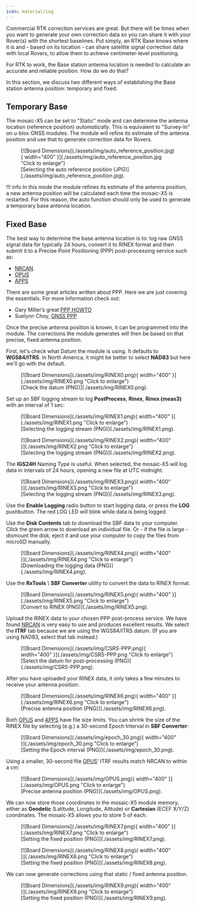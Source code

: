 ```yaml
---
icon: material/cog
---
```


Commercial RTK correction services are great. But there will be times when you want to generate your own correction data so you can share it with your Rover(s) with the shortest baselines. Put simply, an RTK Base knows where it is and - based on its location - can share satellite signal correction data with local Rovers, to allow them to achieve centimeter-level positioning.

For RTK to work, the Base station antenna location is needed to calculate an accurate and reliable position. How do we do that?

In this section, we discuss two different ways of establishing the Base station antenna position: temporary and fixed.

## Temporary Base

The mosaic-X5 can be set to "Static" mode and can determine the antenna location (reference position) *automatically*. This is equivalent to "Survey-In" on u-blox GNSS modules. The module will refine its estimate of the antenna position and use that to generate correction data for Rovers.

<figure markdown>
[![Board Dimensions](./assets/img/auto_reference_position.jpg){ width="400" }](./assets/img/auto_reference_position.jpg "Click to enlarge")
<figcaption markdown>
[Selecting the auto reference position (JPG)](./assets/img/auto_reference_position.jpg).
</figcaption>
</figure>

!!! info
    In this mode the module refines its estimate of the antenna position; a new antenna position will be calculated each time the mosaic-X5 is restarted. For this reason, the auto function should only be used to generate a temporary base antenna location.

## Fixed Base

The best way to determine the base antenna location is to: log raw GNSS signal data for typically 24 hours, convert it to RINEX format and then submit it to a Precise Point Positioning (PPP) post-processing service such as:
* [NRCAN](https://webapp.csrs-scrs.nrcan-rncan.gc.ca/geod/tools-outils/ppp.php)
* [OPUS](https://www.ngs.noaa.gov/OPUS/)
* [APPS](https://pppx.gdgps.net/)

There are some great articles written about PPP. Here we are just covering the essentials. For more information check out:
* Gary Miller’s great [PPP HOWTO](https://gpsd.gitlab.io/gpsd/ppp-howto.html)
* Suelynn Choy, [GNSS PPP](https://www.unoosa.org/documents/pdf/icg/2018/ait-gnss/16_PPP.pdf)

Once the precise antenna position is known, it can be programmed into the module. The corrections the module generates will then be based on that precise, fixed antenna position.

First, let's check what Datum the module is using. It defaults to **WGS84/ITRS**. In North America, it might be better to select **NAD83** but here we'll go with the default.

<figure markdown>
[![Board Dimensions](./assets/img/RINEX0.png){ width="400" }](./assets/img/RINEX0.png "Click to enlarge")
<figcaption markdown>
[Check the datum (PNG)](./assets/img/RINEX0.png).
</figcaption>
</figure>

Set up an SBF logging stream to log **PostProcess**, **Rinex**, **Rinex (meas3)** with an interval of 1 sec:

<figure markdown>
[![Board Dimensions](./assets/img/RINEX1.png){ width="400" }](./assets/img/RINEX1.png "Click to enlarge")
<figcaption markdown>
[Selecting the logging stream (PNG)](./assets/img/RINEX1.png).
</figcaption>
</figure>

<figure markdown>
[![Board Dimensions](./assets/img/RINEX2.png){ width="400" }](./assets/img/RINEX2.png "Click to enlarge")
<figcaption markdown>
[Selecting the logging stream (PNG)](./assets/img/RINEX2.png).
</figcaption>
</figure>

The **IGS24H** Naming Type is useful. When selected, the mosaic-X5 will log data in intervals of 24 hours, opening a new file at UTC midnight.

<figure markdown>
[![Board Dimensions](./assets/img/RINEX3.png){ width="400" }](./assets/img/RINEX3.png "Click to enlarge")
<figcaption markdown>
[Selecting the logging stream (PNG)](./assets/img/RINEX3.png).
</figcaption>
</figure>

Use the **Enable Logging** radio button to start logging data, or press the **LOG** pushbutton. The red LOG LED will blink while data is being logged.

Use the **Disk Contents** tab to download the SBF data to your computer. Click the green arrow to download an individual file. Or - if the file is large - dismount the disk, eject it and use your computer to copy the files from microSD manually.

<figure markdown>
[![Board Dimensions](./assets/img/RINEX4.png){ width="400" }](./assets/img/RINEX4.png "Click to enlarge")
<figcaption markdown>
[Downloading the logging data (PNG)](./assets/img/RINEX4.png).
</figcaption>
</figure>

Use the **RxTools** \ **SBF Converter** utility to convert the data to RINEX format.

<figure markdown>
[![Board Dimensions](./assets/img/RINEX5.png){ width="400" }](./assets/img/RINEX5.png "Click to enlarge")
<figcaption markdown>
[Convert to RINEX (PNG)](./assets/img/RINEX5.png).
</figcaption>
</figure>

Upload the RINEX data to your chosen PPP post-process service. We have found [NRCAN](https://webapp.csrs-scrs.nrcan-rncan.gc.ca/geod/tools-outils/ppp.php) is very easy to use and produces excellent results. We select the **ITRF** tab because we are using the WGS84/ITRS datum. (If you are using NAD83, select that tab instead.)

<figure markdown>
[![Board Dimensions](./assets/img/CSRS-PPP.png){ width="400" }](./assets/img/CSRS-PPP.png "Click to enlarge")
<figcaption markdown>
[Select the datum for post-processing (PNG)](./assets/img/CSRS-PPP.png).
</figcaption>
</figure>

After you have uploaded your RINEX data, it only takes a few minutes to receive your antenna position:

<figure markdown>
[![Board Dimensions](./assets/img/RINEX6.png){ width="400" }](./assets/img/RINEX6.png "Click to enlarge")
<figcaption markdown>
[Precise antenna position (PNG)](./assets/img/RINEX6.png).
</figcaption>
</figure>

Both [OPUS](https://www.ngs.noaa.gov/OPUS/) and [APPS](https://pppx.gdgps.net/) have file size limits. You can shrink the size of the RINEX file by selecting (e.g.) a 30-second Epoch Interval in **SBF Converter**:

<figure markdown>
[![Board Dimensions](./assets/img/epoch_30.png){ width="400" }](./assets/img/epoch_30.png "Click to enlarge")
<figcaption markdown>
[Setting the Epoch interval (PNG)](./assets/img/epoch_30.png).
</figcaption>
</figure>

Using a smaller, 30-second file [OPUS](https://www.ngs.noaa.gov/OPUS/)' ITRF results match NRCAN to within a cm:

<figure markdown>
[![Board Dimensions](./assets/img/OPUS.png){ width="400" }](./assets/img/OPUS.png "Click to enlarge")
<figcaption markdown>
[Precise antenna position (PNG)](./assets/img/OPUS.png).
</figcaption>
</figure>

We can now store those coordinates in the mosaic-X5 module memory, either as **Geodetic** (Latitude, Longitude, Alttude) or **Cartesian** (ECEF X/Y/Z) coordinates. The mosaic-X5 allows you to store 5 of each.

<figure markdown>
[![Board Dimensions](./assets/img/RINEX7.png){ width="400" }](./assets/img/RINEX7.png "Click to enlarge")
<figcaption markdown>
[Setting the fixed position (PNG)](./assets/img/RINEX7.png).
</figcaption>
</figure>

<figure markdown>
[![Board Dimensions](./assets/img/RINEX8.png){ width="400" }](./assets/img/RINEX8.png "Click to enlarge")
<figcaption markdown>
[Setting the fixed position (PNG)](./assets/img/RINEX8.png).
</figcaption>
</figure>

We can now generate corrections using that static / fixed antenna position.

<figure markdown>
[![Board Dimensions](./assets/img/RINEX9.png){ width="400" }](./assets/img/RINEX9.png "Click to enlarge")
<figcaption markdown>
[Setting the fixed position (PNG)](./assets/img/RINEX9.png).
</figcaption>
</figure>

